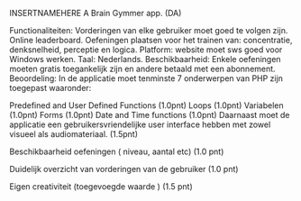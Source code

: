 INSERTNAMEHERE
A Brain Gymmer app. (DA)

Functionaliteiten:
Vorderingen van elke gebruiker moet goed te volgen zijn.
Online leaderboard.
Oefeningen plaatsen voor het trainen van: concentratie, denksnelheid, perceptie en logica.
Platform: website moet sws goed voor Windows werken.
Taal: Nederlands.
Beschikbaarheid: Enkele oefeningen moeten gratis toegankelijk zijn en andere betaald met een abonnement.
Beoordeling:
In de applicatie moet tenminste 7 onderwerpen van PHP zijn toegepast waaronder:

Predefined and User Defined Functions (1.0pnt)
Loops (1.0pnt)
Variabelen (1.0pnt)
Forms (1.0pnt)
Date and Time functions (1.0pnt)
Daarnaast moet de applicatie een gebruikersvriendelijke user interface hebben met zowel visueel als audiomateriaal. (1.5pnt)

Beschikbaarheid oefeningen ( niveau, aantal etc) (1.0 pnt)

Duidelijk overzicht van vorderingen van de gebruiker (1.0 pnt)

Eigen creativiteit (toegevoegde waarde ) (1.5 pnt)